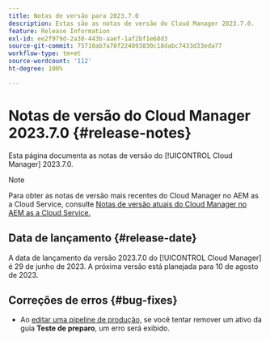 ```yaml
---
title: Notas de versão para 2023.7.0
description: Estas são as notas de versão do Cloud Manager 2023.7.0.
feature: Release Information
exl-id: ee2f979d-2a30-443b-aaef-1af2bf1e68d3
source-git-commit: 75710ab7a78f224893830c18dabc7433d33eda77
workflow-type: tm+mt
source-wordcount: '112'
ht-degree: 100%

---
```


# Notas de versão do Cloud Manager 2023.7.0 {#release-notes}

Esta página documenta as notas de versão do [!UICONTROL Cloud Manager] 2023.7.0.

>[!NOTE]
>
>Para obter as notas de versão mais recentes do Cloud Manager no AEM as a Cloud Service, consulte [Notas de versão atuais do Cloud Manager no AEM as a Cloud Service.](https://experienceleague.adobe.com/docs/experience-manager-cloud-service/content/implementing/using-cloud-manager/release-notes-cloud-manager/release-notes-cm-current.html?lang=pt-BR)

## Data de lançamento {#release-date}

A data de lançamento da versão 2023.7.0 do [!UICONTROL Cloud Manager] é 29 de junho de 2023. A próxima versão está planejada para 10 de agosto de 2023.

## Correções de erros {#bug-fixes}

* Ao [editar uma pipeline de produção,](/help/using/managing-pipelines.md#editing-pipelines) se você tentar remover um ativo da guia **Teste de preparo**, um erro será exibido.
